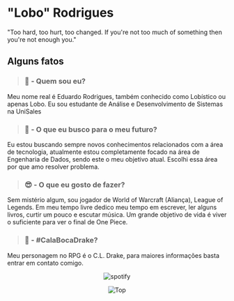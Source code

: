 # "Lobo" Rodrigues

"Too hard, too hurt, too changed. If you're not too much of something then you're not enough you."

## Alguns fatos

> ### 🐺 - Quem sou eu?

Meu nome real é Eduardo Rodrigues, também conhecido como Lobístico ou apenas Lobo. Eu sou estudante de Análise e Desenvolvimento de Sistemas na UniSales

> ### 🔭 - O que eu busco para o meu futuro?

Eu estou buscando sempre novos conhecimentos relacionados com a área de tecnologia, atualmente estou completamente focado na área de Engenharia de Dados, sendo este o meu objetivo atual. Escolhi essa área por que amo resolver problema.

> ### 😎 - O que eu gosto de fazer?

Sem mistério algum, sou jogador de World of Warcraft (Aliança), League of Legends. Em meu tempo livre dedico meu tempo em escrever, ler alguns livros, curtir um pouco e escutar música. Um grande objetivo de vida é viver o suficiente para ver o final de One Piece.

> ### 🐅 - #CalaBocaDrake?

Meu personagem no RPG é o C.L. Drake, para maiores informações basta entrar em contato comigo.

<div widht=20% align="center" style="float">

![spotify](https://spotify-github-profile.vercel.app/api/view?uid=31pv2qtto2td2ir7saqdbqgqcply&cover_image=false&theme=default&bar_color=cc0000&bar_color_cover=false)

![Top](https://github-readme-stats.vercel.app/api/top-langs/?username=lobistico&layout=compact)
</div>
